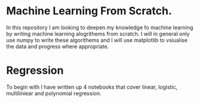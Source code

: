 # Machine Learning From Scratch.

In this repository I am looking to deepen my knowledge fo machine learning by writing machine learning alogrithems from scratch. I will in general only use numpy to write these algorithems and I will use matplotlib to vsiualise the data and progress where appropriate.

# Regression
To begin with I have written up 4 notebooks that cover linear, logistic, multiliniear and polynomial regression. 